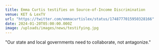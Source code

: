 ```yaml
---
title: Emma Curtis testifies on Source-of-Income Discrimination
venue: KET & LexTV
url: "https://twitter.com/emmacurtislex/status/1748777015950328166"
date: 2024-01-20T05:00:00.000Z
image: /uploads/images/news/testifying.jpg
---
```


"Our state and local governments need to collaborate, not antagonize."
